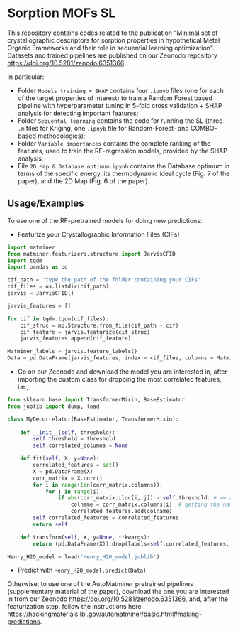# Sorption MOFs SL

This repository contains codes related to the publication "Minimal set of crystallographic descriptors for sorption properties in
hypothetical Metal Organic Frameworks and their role in sequential learning
optimization". Datasets and trained pipelines are published on our Zeonodo repository https://doi.org/10.5281/zenodo.6351366. 

In particular:
* Folder ```Models training + SHAP``` contains four ```.ipnyb``` files (one for each of the target properties of interest) to train a Random Forest based pipeline with hyperparameter tuning in 5-fold cross validation + SHAP analysis for detecting important features;
* Folder ```Sequental learning``` contains the code for running the SL (three ```.m``` files for Kriging, one ```.ipnyb``` file for Random-Forest- and COMBO-based methodologies);
* Folder ```Variable importances``` contains the complete ranking of the features, used to train the RF-regression models, provided by the SHAP analysis;
* File ```2D Map & Database optimum.ipynb``` contains the Database optimum in terms of the specific energy, its thermodynamic ideal cycle (Fig. 7 of the paper), and the 2D Map (Fig. 6 of the paper).



## Usage/Examples

To use one of the RF-pretrained models for doing new predictions:

* Featurize your Crystallographic Information Files (CIFs)

```python
import matminer
from matminer.featurizers.structure import JarvisCFID
import tqdm
import pandas as pd

cif_path = 'type the path of the folder containing your CIFs'
cif_files = os.listdir(cif_path) 
jarvis = JarvisCFID()

jarvis_features = []

for cif in tqdm.tqdm(cif_files):
    cif_struc = mp.Structure.from_file(cif_path + cif)
    cif_feature = jarvis.featurize(cif_struc)
    jarvis_features.append(cif_feature)

Matminer_labels = jarvis.feature_labels()
Data = pd.DataFrame(jarvis_features, index = cif_files, columns = Matminer_labels)
```
* Go on our Zeonodo and download the model you are interested in, after importing the custom class for dropping the most correlated features, i.e.,

```python
from sklearn.base import TransformerMixin, BaseEstimator
from joblib import dump, load

class MyDecorrelator(BaseEstimator, TransformerMixin): 
    
    def __init__(self, threshold):
        self.threshold = threshold
        self.correlated_columns = None

    def fit(self, X, y=None):
        correlated_features = set()  
        X = pd.DataFrame(X)
        corr_matrix = X.corr()
        for i in range(len(corr_matrix.columns)):
            for j in range(i):
                if abs(corr_matrix.iloc[i, j]) > self.threshold: # we are interested in absolute coeff value
                    colname = corr_matrix.columns[i]  # getting the name of column
                    correlated_features.add(colname)
        self.correlated_features = correlated_features
        return self

    def transform(self, X, y=None, **kwargs):
        return (pd.DataFrame(X)).drop(labels=self.correlated_features, axis=1)

Henry_H2O_model = load('Henry_H2O_model.joblib')
```

* Predict with ```Henry_H2O_model.predict(Data)```

Otherwise, to use one of the AutoMatminer pretrained pipelines (supplementary material of the paper), download the one you are
interested in from our Zeonodo https://doi.org/10.5281/zenodo.6351366, and, after the featurization step, follow the instructions here https://hackingmaterials.lbl.gov/automatminer/basic.html#making-predictions.
